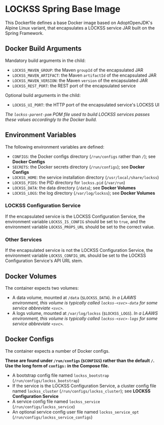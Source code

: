 # LOCKSS Spring Base Image

This Dockerfile defines a base Docker image based on AdoptOpenJDK's Alpine Linux variant, that encapsulates a LOCKSS service JAR built on the Spring Framework.

## Docker Build Arguments

Mandatory build arguments in the child:

*   `LOCKSS_MAVEN_GROUP`: the Maven `groupId` of the encapsulated JAR
*   `LOCKSS_MAVEN_ARTIFACT`: the Maven `artifactId` of the encapsulated JAR
*   `LOCKSS_MAVEN_VERSION`: the Maven `version` of the encapsulated JAR
*   `LOCKSS_REST_PORT`: the REST port of the encapsulated service

Optional build arguments in the child:

*   `LOCKSS_UI_PORT`: the HTTP port of the encapsulated service's LOCKSS UI

*The `lockss-parent-pom` POM file used to build LOCKSS services passes these values accordingly to the Docker build.*

## Environment Variables

The following environment variables are defined:

*   `CONFIGS`: the Docker configs directory (`/run/configs` rather than `/`); see **Docker Configs**
*   `SECRETS`: the Docker secrets directory (`/run/configs`); see **Docker Configs**
*   `LOCKSS_HOME`: the service installation directory (`/usr/local/share/lockss`)
*   `LOCKSS_PIDS`: the PID directory for `lockss.pid` (`/var/run`)
*   `LOCKSS_DATA`: the data directory (`/data`); see **Docker Volumes**
*   `LOCKSS_LOGS`: the log directory (`/var/log/lockss`); see **Docker Volumes**

### LOCKSS Configuration Service

If the encapsulated service is the LOCKSS Configuration Service, the environment variable `LOCKSS_IS_CONFIG` should be set to `true`, and the environment variable `LOCKSS_PROPS_URL` should be set to the correct value.

### Other Services

If the encapsulated service is not the LOCKSS Configuration Service, the environment variable `LOCKSS_CONFIG_URL` should be set to the LOCKSS Configuration Service's API URL stem.

## Docker Volumes

The container expects two volumes:

*   A data volume, mounted at `/data` (`$LOCKSS_DATA`). *In a LAAWS environment, this volume is typically called `lockss-<svc>-data` for some service abbreviate `<svc>`.*
*   A logs volume, mounted at `/var/log/lockss` (`$LOCKSS_LOGS`). *In a LAAWS environment, this volume is typically called `lockss-<svc>-logs` for some service abbreviate `<svc>`.*

## Docker Configs

The container expects a number of Docker configs.

**These are found under `/run/configs` (`$CONFIGS`) rather than the default `/`. Use the long form of `configs:` in the Compose file.**

*   A bootstrap config file named `lockss_bootstrap` (`/run/configs/lockss_bootstrap`)
*   If the service is the LOCKSS Configuration Service, a cluster config file named `lockss_cluster` (`/run/configs/lockss_cluster`); see **LOCKSS Configuration Service**
*   A service config file named `lockss_service` (`/run/configs/lockss_service`)
*   An optional service config user file named `lockss_service_opt` (`/run/configs/lockss_service_configs`)
